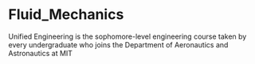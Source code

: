 # Fluid_Mechanics
Unified Engineering is the sophomore-level engineering course taken by every undergraduate who joins the Department of Aeronautics and Astronautics at MIT
